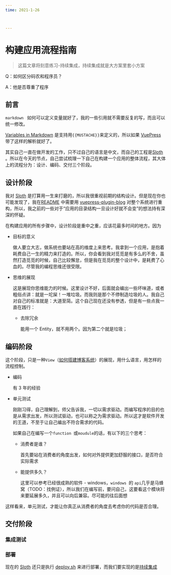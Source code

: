 ```yaml
---
time: 2021-1-26



---
```


# 构建应用流程指南

> 这篇文章将刻意练习-持续集成，持续集成就是大方案里套小方案

Q：如何区分码农和程序员？

A：他是否尊重了程序

## 前言

`markdown ` 如何可以定义变量就好了，我的一些引用就不需要反复的写，而且可以统一修改。

[Variables in Markdown](https://github.com/marketplace/actions/variables-in-markdown) 是支持用`{{MUSTACHE}}`来定义的，所以如果  [VuePress](https://vuepress.vuejs.org/)  带了这样的解析就好了。



其实自己一直在做开发的工作，只不过自己的语言是中文，而自己的工程是[Sloth](../../README.md) 。所以在今天的节点，自己尝试梳理一下自己在构建一个应用的整体流程，其大体上的流程分为：设计、编码、交付三个阶段。

## 设计阶段

我对 [Sloth](../../README.md) 是打算用一生来打磨的，所以我很重视前期的结构设计。但是现在你也可能发现了，我在[README](../../../README.md) 中需要用 [vuepress-plugin-blog](https://github.com/vuepress/vuepress-plugin-blog) 对整个系统进行重构，所以，我之前的一些对于“应用的目录结构一旦设计好就不会变”的想法持有深深的怀疑。

在构建应用的所有步骤中，设计阶段是重中之重，应该花最多时间的地方。因为

- 目标的意义

  做人要立大志，做系统也要站在高的维度上来思考。我拿到一个应用，是抱着耗费自己一生的精力来打造的。所以，你会看到我对觅觅是有多么的不舍，虽然打造觅觅的时候，自己比较懈怠，但是我在觅觅的整个设计中，是耗费了心血的。尽管我的编程思维还很受限。

- 思维的展现

  这是展现你思维能力的时候。这里设计不好，后面就会编出一些坏味道，或者粗俗点讲：就是一坨屎！一堆垃圾。而我则是那个不停制造垃圾的人。我自己对自己的标准就是：大道至简。这个自己现在还没有参透，但是有一些点我一直在践行：

  - 去除冗余

    能用一个 Entity，就不用两个。因为第二个就是垃圾；

## 编码阶段

这个阶段，只是一种`View`（[如何搭建博客系统](./how_to_build_my_blog.md)）的展现，用什么语言，用怎样的流程控制。

- 编码

  有 3 年的经验

- 单元测试

  刚刚习得，自己理解到，师父告诉我，一切以需求驱动。而编写程序的目的也是从需求出发，所以测试驱动，也可以称之为需求驱动。所以这才是软件开发的王道，不至于让自己编出不符合需求的代码。

  如果自己在编写一个`function `或`moudule`的话，有以下的三个思考：

  - 消费者是谁？

    首先要站在消费者的角度出发，如何对外提供更加舒服的接口，是否符合实际需求

  - 能提供多久？

    这里可以参考已经很成熟的软件 - windows，`windows `的 `api`几乎是马蜂窝（TODO：找例证），所以我们在编写前，要问自己，这要看这个模块将来要延展多久，并且可以向后兼容。尽可能的往后面想

这样看来，单元测试，才能让你真正从消费者的角度去考虑你的代码是否合理。

## 交付阶段

### 集成测试



### 部署

现在的 [Sloth](../../README.md) 还只是执行 [deploy.sh](https://gitee.com/felix9ia/sloth/blob/master/deploy.sh) 来进行部署，而我们要实现的是[持续集成](./ci.md)

